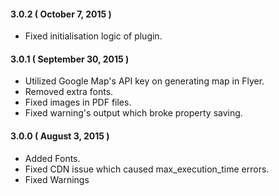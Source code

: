#### 3.0.2 ( October 7, 2015 )
* Fixed initialisation logic of plugin.

#### 3.0.1 ( September 30, 2015 )
* Utilized Google Map's API key on generating map in Flyer.
* Removed extra fonts.
* Fixed images in PDF files.
* Fixed warning's output which broke property saving.

#### 3.0.0 ( August 3, 2015 )
* Added Fonts.
* Fixed CDN issue which caused max_execution_time errors.
* Fixed Warnings